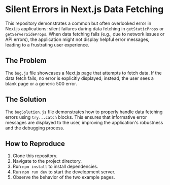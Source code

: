 # Silent Errors in Next.js Data Fetching

This repository demonstrates a common but often overlooked error in Next.js applications: silent failures during data fetching in `getStaticProps` or `getServerSideProps`.  When data fetching fails (e.g., due to network issues or API errors), the application might not display helpful error messages, leading to a frustrating user experience.

## The Problem

The `bug.js` file showcases a Next.js page that attempts to fetch data.  If the data fetch fails, no error is explicitly displayed; instead, the user sees a blank page or a generic 500 error.

## The Solution

The `bugSolution.js` file demonstrates how to properly handle data fetching errors using `try...catch` blocks.  This ensures that informative error messages are displayed to the user, improving the application's robustness and the debugging process.

## How to Reproduce

1. Clone this repository.
2. Navigate to the project directory.
3. Run `npm install` to install dependencies.
4. Run `npm run dev` to start the development server.
5. Observe the behavior of the two example pages.